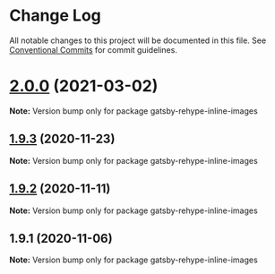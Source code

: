 # Change Log

All notable changes to this project will be documented in this file.
See [Conventional Commits](https://conventionalcommits.org) for commit guidelines.

# [2.0.0](http://github.com/styxlab/gatsby-theme-try-ghost/tree/master/packages/gatsby-rehype-inline-images/compare/gatsby-rehype-inline-images@1.9.3...gatsby-rehype-inline-images@2.0.0) (2021-03-02)

**Note:** Version bump only for package gatsby-rehype-inline-images





## [1.9.3](http://github.com/styxlab/gatsby-theme-try-ghost/tree/master/packages/gatsby-rehype-inline-images/compare/gatsby-rehype-inline-images@1.9.2...gatsby-rehype-inline-images@1.9.3) (2020-11-23)

**Note:** Version bump only for package gatsby-rehype-inline-images





## [1.9.2](http://github.com/styxlab/gatsby-theme-try-ghost/tree/master/packages/gatsby-rehype-inline-images/compare/gatsby-rehype-inline-images@1.9.1...gatsby-rehype-inline-images@1.9.2) (2020-11-11)

**Note:** Version bump only for package gatsby-rehype-inline-images





## 1.9.1 (2020-11-06)

**Note:** Version bump only for package gatsby-rehype-inline-images
